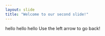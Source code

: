```yaml
---
layout: slide
title: "Welcome to our second slide!"
---
```

hello hello hello
Use the left arrow to go back!

